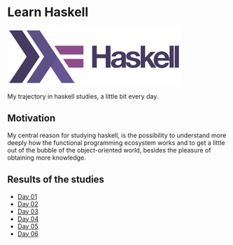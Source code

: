 # Learn Haskell

![Haskell](https://github.com/edmilson-dk/learn-haskell/blob/main/.github/haskell.png)

My trajectory in haskell studies, a little bit every day.

## Motivation

My central reason for studying haskell, is the possibility to understand more deeply how the functional programming ecosystem works and to get a little out of the bubble of the object-oriented world, besides the pleasure of obtaining more knowledge.

## Results of the studies

* [Day 01](https://github.com/edmilson-dk/learn-haskell/blob/main/day-01)
* [Day 02](https://github.com/edmilson-dk/learn-haskell/blob/main/day-02)
* [Day 03](https://github.com/edmilson-dk/learn-haskell/blob/main/day-03)
* [Day 04](https://github.com/edmilson-dk/learn-haskell/blob/main/day-04)
* [Day 05](https://github.com/edmilson-dk/learn-haskell/blob/main/day-05)
* [Day 06](https://github.com/edmilson-dk/learn-haskell/blob/main/day-06)